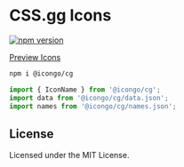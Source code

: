 CSS.gg Icons
===

[![npm version](https://img.shields.io/npm/v/@icongo/cg.svg)](https://www.npmjs.com/package/@icongo/cg)

[Preview Icons](http://icongo.github.io/#/icons/cg)

```bash
npm i @icongo/cg
```

```jsx
import { IconName } from '@icongo/cg';
import data from '@icongo/cg/data.json';
import names from '@icongo/cg/names.json';
```

## License

Licensed under the MIT License.